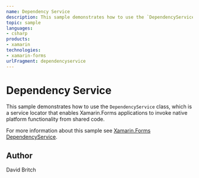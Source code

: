 ```yaml
---
name: Dependency Service
description: This sample demonstrates how to use the `DependencyService` class, which is a service locator that enables Xamarin.Forms applications to invoke nat...
topic: sample
languages:
- csharp
products:
- xamarin
technologies:
- xamarin-forms
urlFragment: dependencyservice
---
```

Dependency Service
==================

This sample demonstrates how to use the `DependencyService` class, which is a service locator that enables Xamarin.Forms applications to invoke native platform functionality from shared code.

For more information about this sample see [Xamarin.Forms DependencyService](https://docs.microsoft.com/xamarin/xamarin-forms/app-fundamentals/dependency-service/).

Author
------

David Britch
